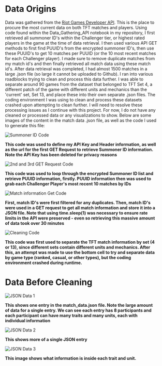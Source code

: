 # Data Origins
Data was gathered from the  <a href = "https://developer.riotgames.com/">Riot Games Developer API</a>. This is the place to procure the most current data on both TFT matches and players. Using code found within the Data_Gathering_API notebook in my repository, I first retrieved all summoner ID's within the Challenger tier, or highest rated players in the game at the time of data retrieval. I then used various API GET methods to first find PUUID's from the encrypted summoner ID's, then use these PUUID's to get 10 matches per PUUID (or the 10 most recent matches for each Challenger player). I made sure to remove duplicate matches from my match id's and then finally retrieved all match data using these match id's. After data retrieval was completed, I had almost 1500 matches in a large .json file (so large it cannot be uploaded to Github). I ran into various roadblocks trying to clean and process this data further. I was able to separate around 90 games from the dataset that belonged to TFT Set 4, a different patch of the game with different units and mechanics than the 'current' set, Set 13, and place these into their own separate .json files. The coding environment I was using to clean and process these datasets crashed upon attempting to clean further. I will need to resolve these processing issues as I continue with this project. For now, I do not have any cleaned or processed data or any visualizations to show. Below are some images of the content in the match data .json file, as well as the code I used to generate this file: 

<div>
  <img src = "images/code_1.PNG" title = "Code Used to Define API Key and retrieve Summoner ID's from Challenger Players" alt = "Summoner ID Code">
  <div>
    <p>
      <b>This code was used to define my API Key and Header information, as well as the url for the first GET Request to retrieve Summoner ID information. Note the API Key has been deleted for privacy reasons</b>
    </p>
  </div>
</div>

<div>
  <img src = "images/CAPTURE.PNG" title = "Code Used for Second and Third GET Requests" alt = "2nd and 3rd GET Request Code">
  <div>
    <p>
      <b>This code was used to loop through the encrypted Summoner ID list and retrieve PUUID information, firstly. PUUID information then was used to grab each Challenger Player's most recent 10 matches by IDs</b>
    </p>
  </div>
</div>

<div>
  <img src = "images/code_3.PNG" title = "Code used to get Match information" alt = "Match information Get Code">
  <div>
    <p>
      <b>First, match ID's were first filtered for any duplicates. Then, match ID's were used in a GET request to get all match information and store it into a JSON file. Note that using time.sleep(1) was necessary to ensure rate limits in the API were preserved - even so retrieving this massive amount of data took over 30 minutes</b>
    </p>
  </div>
</div>

<div>
  <img src = "images/code_4.PNG" title = "Initial Cleaning Code" alt = "Cleaning Code">
  <div>
    <p>
      <b>This code was first used to separate the TFT match information by set (4 or 13), since different sets contain different units and mechanics. After this, an attempt was made to use the bottom cell to try and separate data by game type (ranked, casual, or other types), but the coding environment crashed during runtime.</b>
    </p>
  </div>
</div>

# Data Before Cleaning 

<div>
  <img src = "images/data_1.PNG" title = "JSON Data 1" alt = "JSON Data 1">
  <div>
    <p>
      <b>This shows one entry in the match_data.json file. Note the large amount of data for a single entry. We can see each entry has 8 participants and each participant can have many traits and many units, each with individual information</b>
    </p>
  </div>
</div>

<div>
  <img src = "images/data_2.PNG" title = "JSON Data 2" alt = "JSON Data 2">
  <div>
    <p>
      <b>This shows more of a single JSON entry</b>
    </p>
  </div>
</div>

<div>
  <img src = "images/data_3.PNG" title = "JSON Data 3" alt = "JSON Data 3">
  <div>
    <p>
      <b>This image shows what information is inside each trait and unit.</b>
    </p>
  </div>
</div>


